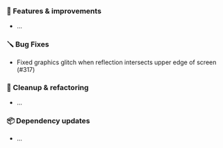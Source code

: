 ### 🚀 Features & improvements

- ...

### 🪛 Bug Fixes

- Fixed graphics glitch when reflection intersects upper edge of screen (#317)

### 🧽 Cleanup & refactoring

- ...

### 📦 Dependency updates

- ...